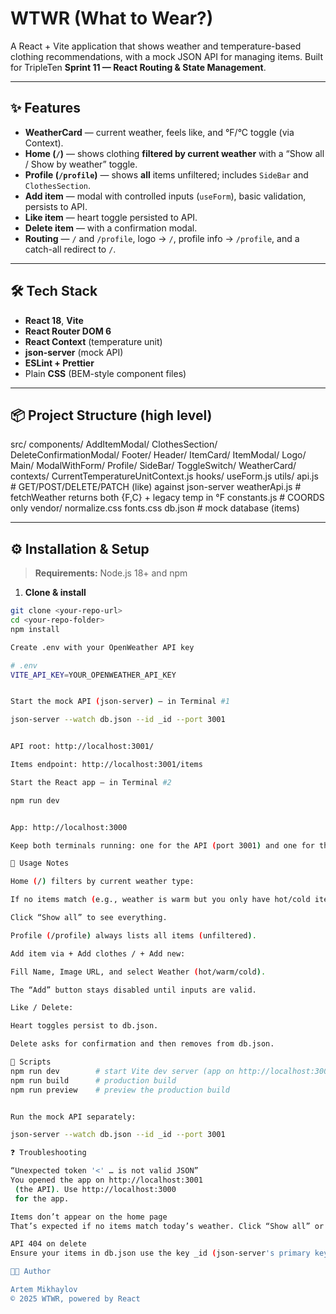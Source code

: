 # WTWR (What to Wear?)

A React + Vite application that shows weather and temperature-based clothing recommendations, with a mock JSON API for managing items. Built for TripleTen **Sprint 11 — React Routing & State Management**.

---

## ✨ Features

- **WeatherCard** — current weather, feels like, and °F/°C toggle (via Context).
- **Home (`/`)** — shows clothing **filtered by current weather** with a “Show all / Show by weather” toggle.
- **Profile (`/profile`)** — shows **all** items unfiltered; includes `SideBar` and `ClothesSection`.
- **Add item** — modal with controlled inputs (`useForm`), basic validation, persists to API.
- **Like item** — heart toggle persisted to API.
- **Delete item** — with a confirmation modal.
- **Routing** — `/` and `/profile`, logo → `/`, profile info → `/profile`, and a catch-all redirect to `/`.

---

## 🛠 Tech Stack

- **React 18**, **Vite**
- **React Router DOM 6**
- **React Context** (temperature unit)
- **json-server** (mock API)
- **ESLint + Prettier**
- Plain **CSS** (BEM-style component files)

---

## 📦 Project Structure (high level)

src/
components/
AddItemModal/
ClothesSection/
DeleteConfirmationModal/
Footer/
Header/
ItemCard/
ItemModal/
Logo/
Main/
ModalWithForm/
Profile/
SideBar/
ToggleSwitch/
WeatherCard/
contexts/
CurrentTemperatureUnitContext.js
hooks/
useForm.js
utils/
api.js # GET/POST/DELETE/PATCH (like) against json-server
weatherApi.js # fetchWeather returns both {F,C} + legacy temp in °F
constants.js # COORDS only
vendor/
normalize.css
fonts.css
db.json # mock database (items)


---

## ⚙️ Installation & Setup

> **Requirements:** Node.js 18+ and npm

1) **Clone & install**
```bash
git clone <your-repo-url>
cd <your-repo-folder>
npm install

Create .env with your OpenWeather API key

# .env
VITE_API_KEY=YOUR_OPENWEATHER_API_KEY


Start the mock API (json-server) — in Terminal #1

json-server --watch db.json --id _id --port 3001


API root: http://localhost:3001/

Items endpoint: http://localhost:3001/items

Start the React app — in Terminal #2

npm run dev


App: http://localhost:3000

Keep both terminals running: one for the API (port 3001) and one for the app (port 3000).

🧪 Usage Notes

Home (/) filters by current weather type:

If no items match (e.g., weather is warm but you only have hot/cold items), you’ll see “No items for this weather.”

Click “Show all” to see everything.

Profile (/profile) always lists all items (unfiltered).

Add item via + Add clothes / + Add new:

Fill Name, Image URL, and select Weather (hot/warm/cold).

The “Add” button stays disabled until inputs are valid.

Like / Delete:

Heart toggles persist to db.json.

Delete asks for confirmation and then removes from db.json.

🔧 Scripts
npm run dev        # start Vite dev server (app on http://localhost:3000)
npm run build      # production build
npm run preview    # preview the production build


Run the mock API separately:

json-server --watch db.json --id _id --port 3001

❓ Troubleshooting

“Unexpected token '<' … is not valid JSON”
You opened the app on http://localhost:3001
 (the API). Use http://localhost:3000
 for the app.

Items don’t appear on the home page
That’s expected if no items match today’s weather. Click “Show all” or add a matching item (e.g., “warm”).

API 404 on delete
Ensure your items in db.json use the key _id (json-server's primary key). The app normalizes to _id internally.

🧑‍💻 Author

Artem Mikhaylov
© 2025 WTWR, powered by React